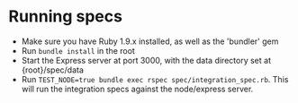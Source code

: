 # Running specs

* Make sure you have Ruby 1.9.x installed, as well as the 'bundler' gem
* Run `bundle install` in the root
* Start the Express server at port 3000, with the data directory set at {root}/spec/data
* Run `TEST_NODE=true bundle exec rspec spec/integration_spec.rb`. This will run the integration specs against the node/express server.
